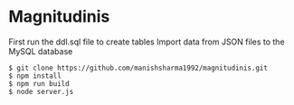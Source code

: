 # Magnitudinis

First run the ddl.sql file to create tables
Import data from JSON files to the MySQL database

```
$ git clone https://github.com/manishsharma1992/magnitudinis.git
$ npm install
$ npm run build
$ node server.js
```
